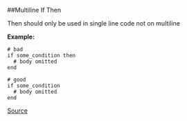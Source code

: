 ##Multiline If Then

Then should only be used in single line code not on multiline

**Example:**

```
# bad
if some_condition then
  # body omitted
end

# good
if some_condition
  # body omitted
end
```

[Source](http://www.rubydoc.info/gems/rubocop/RuboCop/Cop/Style/MultilineIfThen)
